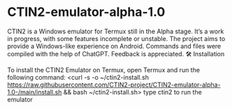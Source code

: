 # CTIN2-emulator-alpha-1.0
 CTIN2 is a Windows emulator for Termux still in the Alpha stage. It’s a work in progress, with some features incomplete or unstable. The project aims to provide a Windows-like experience on Android. Commands and files were compiled with the help of ChatGPT. Feedback is appreciated.
 🛠️ Installation
 
To install the CTIN2 Emulator on Termux, open Termux and run the following command:
<curl -s -o ~/ctin2-install.sh https://raw.githubusercontent.com/CTIN2-project/CTIN2-emulator-alpha-1.0-/main/install.sh && bash ~/ctin2-install.sh>
type ctin2 to run the emulator
